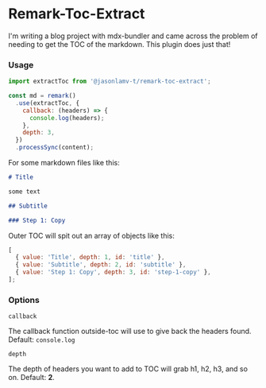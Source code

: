 # Remark-Toc-Extract

I'm writing a blog project with mdx-bundler and came across the problem of needing to get the TOC of the markdown. This plugin does just that!

### Usage

```js
import extractToc from '@jasonlamv-t/remark-toc-extract';

const md = remark()
  .use(extractToc, {
    callback: (headers) => {
      console.log(headers);
    },
    depth: 3,
  })
  .processSync(content);
```

For some markdown files like this:

```md
# Title

some text

## Subtitle

### Step 1: Copy
```

Outer TOC will spit out an array of objects like this:

```js
[
  { value: 'Title', depth: 1, id: 'title' },
  { value: 'Subtitle', depth: 2, id: 'subtitle' },
  { value: 'Step 1: Copy', depth: 3, id: 'step-1-copy' },
];
```

### Options

`callback`

The callback function outside-toc will use to give back the headers found. Default: `console.log`

`depth`

The depth of headers you want to add to TOC will grab h1, h2, h3, and so on. Default: **2**.
